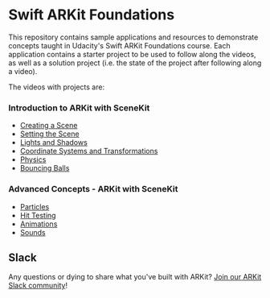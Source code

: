 # Swift ARKit Foundations

This repository contains sample applications and resources to demonstrate concepts taught in Udacity's Swift ARKit Foundations course. Each application contains a starter project to be used to follow along the videos, as well as a solution project (i.e. the state of the project after following along a video).

The videos with projects are:

### Introduction to ARKit with SceneKit
- [Creating a Scene](https://github.com/udacity/ios-nd-ARKit-SceneKit/tree/master/creating-a-scene)
- [Setting the Scene](https://github.com/udacity/ios-nd-ARKit-SceneKit/tree/master/setting-the-scene)
- [Lights and Shadows](https://github.com/udacity/ios-nd-ARKit-SceneKit/tree/master/lights-and-shadows)
- [Coordinate Systems and Transformations](https://github.com/udacity/ios-nd-ARKit-SceneKit/tree/master/coordinate-systems)
- [Physics](https://github.com/udacity/ios-nd-ARKit-SceneKit/tree/master/physics)
- [Bouncing Balls](https://github.com/udacity/ios-nd-ARKit-SceneKit/tree/master/bouncing-balls)

### Advanced Concepts - ARKit with SceneKit
- [Particles](https://github.com/udacity/ios-nd-ARKit-SceneKit/tree/master/particles)
- [Hit Testing](https://github.com/udacity/ios-nd-ARKit-SceneKit/tree/master/hit-testing)
- [Animations](https://github.com/udacity/ios-nd-ARKit-SceneKit/tree/master/animations)
- [Sounds](https://github.com/udacity/ios-nd-ARKit-SceneKit/tree/master/sounds)

## Slack
Any questions or dying to share what you've built with ARKit? [Join our ARKit Slack community](https://udacityardeveloper.slack.com/)! 